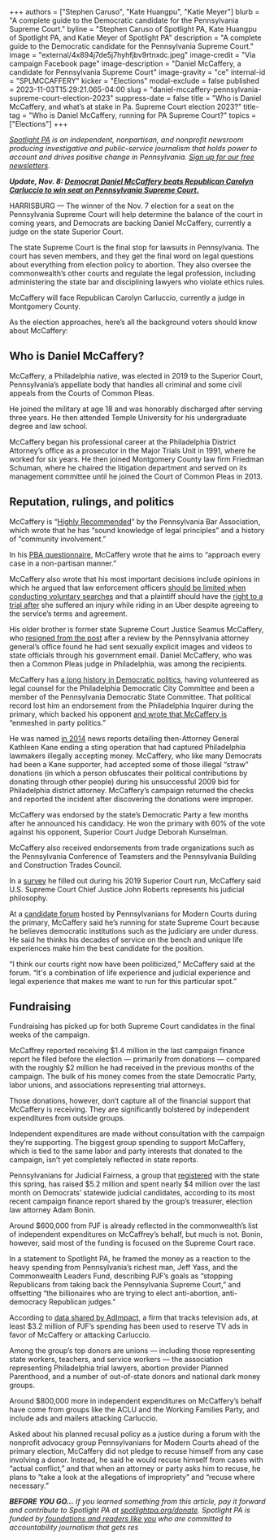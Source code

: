 +++
authors = ["Stephen Caruso", "Kate Huangpu", "Katie Meyer"]
blurb = "A complete guide to the Democratic candidate for the Pennsylvania Supreme Court."
byline = "Stephen Caruso of Spotlight PA, Kate Huangpu of Spotlight PA, and Katie Meyer of Spotlight PA"
description = "A complete guide to the Democratic candidate for the Pennsylvania Supreme Court."
image = "external/4x894j7de5j7hyhfjbv9rtnxdc.jpeg"
image-credit = "Via campaign Facebook page"
image-description = "Daniel McCaffery, a candidate for Pennsylvania Supreme Court"
image-gravity = "ce"
internal-id = "SPLMCCAFFERY"
kicker = "Elections"
modal-exclude = false
published = 2023-11-03T15:29:21.065-04:00
slug = "daniel-mccaffery-pennsylvania-supreme-court-election-2023"
suppress-date = false
title = "Who is Daniel McCaffery, and what’s at stake in Pa. Supreme Court election 2023?"
title-tag = "Who is Daniel McCaffery, running for PA Supreme Court?"
topics = ["Elections"]
+++

<a href="https://www.spotlightpa.org/"><em>Spotlight PA</em></a><em> is an independent, nonpartisan, and nonprofit newsroom producing investigative and public-service journalism that holds power to account and drives positive change in Pennsylvania. </em><a href="https://www.spotlightpa.org/newsletters"><em>Sign up for our free newsletters</em></a><em>.</em>

<strong><em>Update, Nov. 8: </em></strong><a href="https://www.spotlightpa.org/news/2023/11/pennsylvania-election-results-supreme-court-daniel-mccaffery-carolyn-carluccio/"><strong><em>Democrat Daniel McCaffery beats Republican Carolyn Carluccio to win seat on Pennsylvania Supreme Court.</em></strong></a><em></em>

HARRISBURG — The winner of the Nov. 7 election for a seat on the Pennsylvania Supreme Court will help determine the balance of the court in coming years, and Democrats are backing Daniel McCaffery, currently a judge on the state Superior Court.

The state Supreme Court is the final stop for lawsuits in Pennsylvania. The court has seven members, and they get the final word on legal questions about everything from election policy to abortion. They also oversee the commonwealth’s other courts and regulate the legal profession, including administering the state bar and disciplining lawyers who violate ethics rules.

McCaffery will face Republican Carolyn Carluccio, currently a judge in Montgomery County.

As the election approaches, here’s all the background voters should know about McCaffery:

<script src="https://www.spotlightpa.org/embed.js" async></script><div data-spl-embed-version="1" data-spl-src="https://www.spotlightpa.org/embeds/newsletter/"></div>

## Who is Daniel McCaffery?

McCaffery, a Philadelphia native, was elected in 2019 to the Superior Court, Pennsylvania’s appellate body that handles all criminal and some civil appeals from the Courts of Common Pleas.

He joined the military at age 18 and was honorably discharged after serving three years. He then attended Temple University for his undergraduate degree and law school.

McCaffery began his professional career at the Philadelphia District Attorney’s office as a prosecutor in the Major Trials Unit in 1991, where he worked for six years. He then joined Montgomery County law firm Friedman Schuman, where he chaired the litigation department and served on its management committee until he joined the Court of Common Pleas in 2013.

## Reputation, rulings, and politics

McCaffery is “<a href="https://www.pabar.org/site/For-Lawyers/Committees-Commissions/Judicial-Evaluation/Resources/JEC-Ratings/2023/Supreme-Court">Highly Recommended</a>” by the Pennsylvania Bar Association, which wrote that he has “sound knowledge of legal principles” and a history of “community involvement.”

In his <a href="https://web.archive.org/20230314063935/https://www.pabar.org/public/news%20releases/23jec/DanielMcCafferySupreme.pdf">PBA questionnaire</a>, McCaffery wrote that he aims to “approach every case in a non-partisan manner.”

McCaffery also wrote that his most important decisions include opinions in which he argued that law enforcement officers <a href="https://casetext.com/case/commonwealth-v-anderson-282">should be limited when conducting voluntary searches</a> and that a plaintiff should have the <a href="https://casetext.com/case/chilutti-v-uber-techs-1">right to a trial after</a> she suffered an injury while riding in an Uber despite agreeing to the service’s terms and agreement.

His older brother is former state Supreme Court Justice Seamus McCaffery, who <a href="https://www.pennlive.com/midstate/2014/10/the_fight_over_for_suspended_p.html">resigned from the post</a> after a review by the Pennsylvania attorney general’s office found he had sent sexually explicit images and videos to state officials through his government email. Daniel McCaffery, who was then a Common Pleas judge in Philadelphia, was among the recipients.

McCaffery has <a href="https://judgemccaffery.com/about/">a long history in Democratic politics</a>, having volunteered as legal counsel for the Philadelphia Democratic City Committee and been a member of the Pennsylvania Democratic State Committee. That political record lost him an endorsement from the Philadelphia Inquirer during the primary, which backed his opponent <a href="https://www.inquirer.com/opinion/editorials/deborah-kunselman-carolyn-carluccio-supreme-court-judicial-endorsement-20230512.html">and wrote that McCaffery is</a> “enmeshed in party politics.”

He was named <a href="https://www.inquirer.com/philly/news/20140316_Kane_shut_down_sting_that_snared_Phila__officials.html">in 2014</a> news reports detailing then-Attorney General Kathleen Kane ending a sting operation that had captured Philadelphia lawmakers illegally accepting money. McCaffery, who like many Democrats had been a Kane supporter, had accepted some of those illegal “straw” donations (in which a person obfuscates their political contributions by donating through other people) during his unsuccessful 2009 bid for Philadelphia district attorney. McCaffery’s campaign returned the checks and reported the incident after discovering the donations were improper.

McCaffery was endorsed by the state’s Democratic Party a few months after he announced his candidacy. He won the primary with 60% of the vote against his opponent, Superior Court Judge Deborah Kunselman.

McCaffery also received endorsements from trade organizations such as the Pennsylvania Conference of Teamsters and the Pennsylvania Building and Construction Trades Council.

In a <a href="https://pafamily.org/wp-content/uploads/2019/04/McCaffery_Daniel-Superior-Ct.pdf">survey</a> he filled out during his 2019 Superior Court run, McCaffery said U.S. Supreme Court Chief Justice John Roberts represents his judicial philosophy.

At a <a href="https://www.youtube.com/watch?v=102cYmo_GUM">candidate forum</a> hosted by Pennsylvanians for Modern Courts during the primary, McCaffery said he’s running for state Supreme Court because he believes democratic institutions such as the judiciary are under duress. He said he thinks his decades of service on the bench and unique life experiences make him the best candidate for the position.

“I think our courts right now have been politicized,” McCaffery said at the forum. “It&#39;s a combination of life experience and judicial experience and legal experience that makes me want to run for this particular spot.”

## Fundraising

Fundraising has picked up for both Supreme Court candidates in the final weeks of the campaign.

McCaffrey reported receiving $1.4 million in the last campaign finance report he filed before the election — primarily from donations — compared with the roughly $2 million he had received in the previous months of the campaign. The bulk of his money comes from the state Democratic Party, labor unions, and associations representing trial attorneys.

Those donations, however, don’t capture all of the financial support that McCaffery is receiving. They are significantly bolstered by independent expenditures from outside groups.

Independent expenditures are made without consultation with the campaign they’re supporting. The biggest group spending to support McCaffery, which is tied to the same labor and party interests that donated to the campaign, isn’t yet completely reflected in state reports.

Pennsylvanians for Judicial Fairness, a group that <a href="https://www.pavoterservices.pa.gov/ElectionInfo/CommitteeInfo.aspx?ID=21120">registered</a> with the state this spring, has raised $5.2 million and spent nearly $4 million over the last month on Democrats’ statewide judicial candidates, according to its most recent campaign finance report shared by the group’s treasurer, election law attorney Adam Bonin.

Around $600,000 from PJF is already reflected in the commonwealth’s list of independent expenditures on McCaffrey’s behalf, but much is not. Bonin, however, said most of the funding is focused on the Supreme Court race.

In a statement to Spotlight PA, he framed the money as a reaction to the heavy spending from Pennsylvania’s richest man, Jeff Yass, and the Commonwealth Leaders Fund, describing PJF’s goals as “stopping Republicans from taking back the Pennsylvania Supreme Court,” and offsetting “the billionaires who are trying to elect anti-abortion, anti-democracy Republican judges.”

<script src="https://www.spotlightpa.org/embed.js" async></script><div data-spl-embed-version="1" data-spl-src="https://www.spotlightpa.org/embeds/donate/"></div>

According to <a href="https://x.com/AdImpact_Pol/status/1716903629825905075?s=20">data shared by AdImpact</a>, a firm that tracks television ads, at least $3.2 million of PJF’s spending has been used to reserve TV ads in favor of McCaffery or attacking Carluccio.

Among the group’s top donors are unions — including those representing state workers, teachers, and service workers — the association representing Philadelphia trial lawyers, abortion provider Planned Parenthood, and a number of out-of-state donors and national dark money groups.

Around $800,000 more in independent expenditures on McCaffery’s behalf have come from groups like the ACLU and the Working Families Party, and include ads and mailers attacking Carluccio.

Asked about his planned recusal policy as a justice during a forum with the nonprofit advocacy group Pennsylvanians for Modern Courts ahead of the primary election, McCaffery did not pledge to recuse himself from any case involving a donor. Instead, he said he would recuse himself from cases with “actual conflict,” and that when an attorney or party asks him to recuse, he plans to “take a look at the allegations of impropriety” and “recuse where necessary.”

<strong><em>BEFORE YOU GO…</em></strong><em> If you learned something from this article, pay it forward and contribute to Spotlight PA at </em><a href="https://www.spotlightpa.org/donate"><em>spotlightpa.org/donate</em></a><em>. Spotlight PA is funded by</em><a href="https://www.spotlightpa.org/support"><em> foundations and readers like you</em></a><em> who are committed to accountability journalism that gets res</em>


